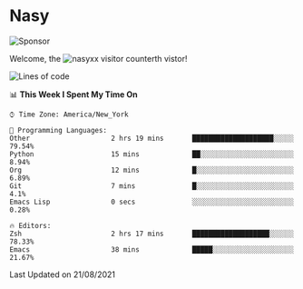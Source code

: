 # Nasy

<!--
<p align="center">
<img height="200" src="https://github-readme-stats.vercel.app/api?username=nasyxx&count_private=true&show_icons=true&theme=dracula&include_all_commits=true"/>
<img height="200" src="https://github-readme-stats.vercel.app/api/top-langs/?username=nasyxx&theme=dracula&hide=html,jupyter+notebook&count_private=true&show_icons=true"/>
</p>

  
----------------
-->

![Sponsor](https://img.shields.io/static/v1.svg?label=Sponsor&message=%E2%9D%A4&logo=GitHub&style=flat&color=pink)
 
Welcome, the ![nasyxx visitor counter](https://count.getloli.com/get/@nasyxx?theme=rule34)th vistor!
 
<!--START_SECTION:waka-->
![Lines of code](https://img.shields.io/badge/From%20Hello%20World%20I%27ve%20Written-5.4%20million%20lines%20of%20code-blue)

📊 **This Week I Spent My Time On** 

```text
⌚︎ Time Zone: America/New_York

💬 Programming Languages: 
Other                    2 hrs 19 mins       ████████████████████░░░░░   79.54% 
Python                   15 mins             ██░░░░░░░░░░░░░░░░░░░░░░░   8.94% 
Org                      12 mins             █░░░░░░░░░░░░░░░░░░░░░░░░   6.89% 
Git                      7 mins              █░░░░░░░░░░░░░░░░░░░░░░░░   4.1% 
Emacs Lisp               0 secs              ░░░░░░░░░░░░░░░░░░░░░░░░░   0.28%

🔥 Editors: 
Zsh                      2 hrs 17 mins       ███████████████████░░░░░░   78.33% 
Emacs                    38 mins             █████░░░░░░░░░░░░░░░░░░░░   21.67%

```


 Last Updated on 21/08/2021
<!--END_SECTION:waka-->

<!-- ![visitors](https://visitor-badge.laobi.icu/badge?page_id=nasyxx.nasyxx) -->
